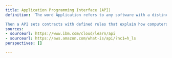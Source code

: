 ```yaml
---
title: Application Programming Interface (API)
definition: 'The word Application refers to any software with a distinct function, and interface can be thought as a contract of service between two applications.This contract defines how the two communicate with each other using requests and responses. 

Then a API sets contracts with defined rules that explain how computers or applications communicate with one another.This allows services and products to communicate with each other and leverage each other's data and functionality through a documented interface.'.
sources:
- sourceurl: https://www.ibm.com/cloud/learn/api
- sourceurl: https://aws.amazon.com/what-is/api/?nc1=h_ls
perspectives: []

---
```

